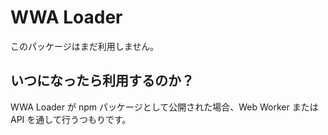 WWA Loader
===
このパッケージはまだ利用しません。

## いつになったら利用するのか？
WWA Loader が npm パッケージとして公開された場合、Web Worker または API を通して行うつもりです。

